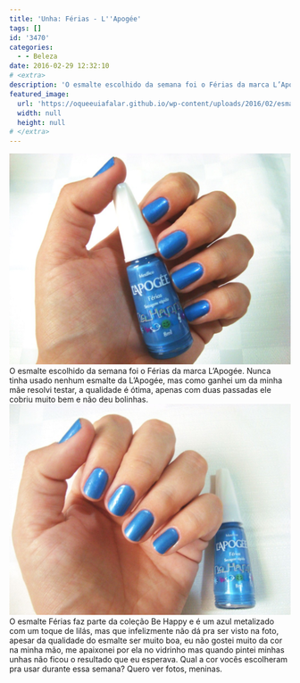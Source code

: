 ```yaml
---
title: 'Unha: Férias - L''Apogée'
tags: []
id: '3470'
categories:
  - - Beleza
date: 2016-02-29 12:32:10
# <extra>
description: 'O esmalte escolhido da semana foi o Férias da marca L’Apogée. Nunca tinha usado nenhum esmalte da L’Apogée, mas como ganhei um da minha mãe resolvi testar, a qualidade é ótima, apenas com duas passadas ele cobriu muito bem e não deu bolinhas. O esmalte Férias faz parte da coleção Be Happy e é um azul metalizado com um toque de lilás, mas que infelizmente não dá pra ser visto na foto, apesar da qualidade do esmalte ser muito boa, eu não gostei muito da cor na minha mão, me apaixonei por ela no vidrinho mas quando pintei minhas unhas não ficou o resultado que eu esperava. Qual a cor vocês escolheram pra usar durante essa semana? Quero ver fotos, meninas.'
featured_image: 
  url: 'https://oqueeuiafalar.github.io/wp-content/uploads/2016/02/esmalte-Férias-LApogée-1024x768.jpg'
  width: null
  height: null
# </extra>
---
```


[![coleção be happy - l'apogée - esmalte férias ](/wp-content/uploads/2016/02/esmalte-Férias-LApogée-1024x768.jpg)](/wp-content/uploads/2016/02/esmalte-Férias-LApogée.jpg) O esmalte escolhido da semana foi o Férias da marca L’Apogée. Nunca tinha usado nenhum esmalte da L’Apogée, mas como ganhei um da minha mãe resolvi testar, a qualidade é ótima, apenas com duas passadas ele cobriu muito bem e não deu bolinhas. [![esmalte azul - esmalte férias L'Apogée ](/wp-content/uploads/2016/02/LApogée-esmalte-férias-1024x768.jpg)](/wp-content/uploads/2016/02/LApogée-esmalte-férias.jpg) O esmalte Férias faz parte da coleção Be Happy e é um azul metalizado com um toque de lilás, mas que infelizmente não dá pra ser visto na foto, apesar da qualidade do esmalte ser muito boa, eu não gostei muito da cor na minha mão, me apaixonei por ela no vidrinho mas quando pintei minhas unhas não ficou o resultado que eu esperava. Qual a cor vocês escolheram pra usar durante essa semana? Quero ver fotos, meninas.
